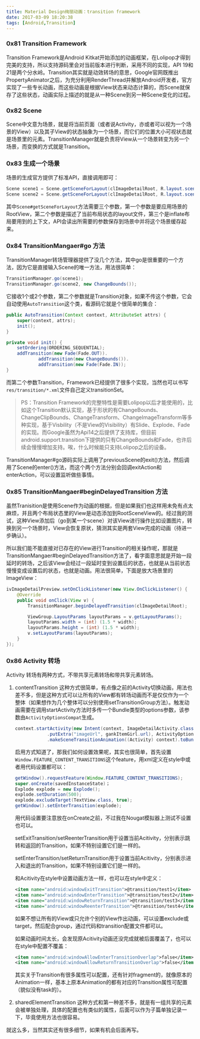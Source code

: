 ```yaml
---
title: Material Design绚丽动画：transition framework
date: 2017-03-09 18:20:38
tags: [Android,Transition]
---
```


### 0x81 Transition Framework

Transition Framework是Android Kitkat开始添加的动画框架，在Lolipop才得到完美的支持，所以支持源码里会对当前版本进行判断，采用不同的实现，API 19和21是两个分水岭。Transition其实就是动效转场的意思，Google官网既推出PropertyAnimator之后，为充分利用RenderThread并解放Android开发者，官方实现了一些专长动画，而这些动画是根据View状态来动态计算的，而Scene就保存了这些状态，动画实际上描述的就是从一种Scene到另一种Scene变化的过程。

### 0x82 Scene

Scene中文意为场景，就是将当前页面（或者说Activity，亦或者可以视为一个场景的View）以及其子View的状态抽象为一个场景，而它们的位置大小可视状态就是场景里的元素。TransitionManager就是负责将View从一个场景转变为另一个场景，而变换的方式就是Transition。

<!--more-->

### 0x83 生成一个场景

场景的生成官方提供了标准API，直接调用即可：

```Java
Scene scene1 = Scene.getSceneForLayout(clImageDetailRoot, R.layout.scene_1_change_bounds, mContext);
Scene scene2 = Scene.getSceneForLayout(clImageDetailRoot, R.layout.scene_2_change_bounds, mContext);
```

其中`Scene#getSceneForLayout`方法需要三个参数，第一个参数是要应用场景的RootView，第二个参数是描述了当前布局状态的layout文件，第三个是inflate布局要用到的上下文，API会读出所需要的参数保存到场景中并将这个场景缓存起来。

### 0x84 TransitionMangaer#go 方法

TransitionManager转场管理器提供了没几个方法，其中go是很重要的一个方法，因为它是直接输入Scene的唯一方法，用法很简单：

```Java
TransitionManager.go(scene1);
TransitionManager.go(scene2, new ChangeBounds());
```

它接收1个或2个参数，第二个参数就是Transition对象，如果不传这个参数，它会自动使用`AutoTransition`这个类，看源码它就是个很简单的集合：

```Java
public AutoTransition(Context context, AttributeSet attrs) {
    super(context, attrs);
    init();
}

private void init() {
    setOrdering(ORDERING_SEQUENTIAL);
    addTransition(new Fade(Fade.OUT)).
            addTransition(new ChangeBounds()).
            addTransition(new Fade(Fade.IN));
}
```

而第二个参数Transition，Framework已经提供了很多个实现，当然也可以书写`res/transition/*.xml`文件自己定义transitionSet。

> PS：Transition Framework的完整特性是需要Lolipop以后才能使用的，比如这个Transition默认实现，基于形状的有ChangeBounds、ChangeClipBounds、ChangeTransform、ChangeImageTransform等多种实现，基于Visbility（不是View的Visibility）有Slide、Explode、Fade的实现。而Google虽然为Api14之后提供了支持库，但目前android.support.transition下提供的只有ChangeBounds和Fade，也许后续会慢慢增加支持。唉，什么时候能只支持Lolipop之后的设备。

TransitionManager#go源码实际上调用了previousScene的exit()方法，然后调用了Scene的enter()方法，而这个两个方法分别会回调exitAction和enterAction，可以设置监听做些事情。

### 0x85 TransitionMangaer#beginDelayedTransition 方法

虽然Tranisition是使用Scene作为动画的根据，但是如果我们也这样用未免有点太麻烦，并且两个布局状态里的View是动态添加到RootSceneView的。经过我的测试，这种View添加后（go到某一个scene）对该View进行操作比如设置图片，转换到另一个场景时，View会恢复原状，猜测其实是两套View完成的动画（待进一步确认）。

所以我们能不能直接对已存在的View进行Transition的相关操作呢，那就是TransitionMangaer#beginDelayedTransition方法了，看字面意思就是开始一段延时的转场，之后该View会经过一段延时变到设置后的状态，也就是从当前状态慢慢变成设置后的状态，也就是动画。用法很简单，下面是放大场景里的ImageView：

```Java
ivImageDetailPreview.setOnClickListener(new View.OnClickListener() {
    @Override
    public void onClick(View v) {
        TransitionManager.beginDelayedTransition(clImageDetailRoot);

        ViewGroup.LayoutParams layoutParams = v.getLayoutParams();
        layoutParams.width = (int) (1.5 * width);
        layoutParams.height = (int) (1.5 * width);
        v.setLayoutParams(layoutParams);
    }
});
```

### 0x86 Activity 转场

Activity 转场有两种方式，不带共享元素转场和带共享元素转场。

1. contentTransition
    这种方式很简单，有点像之前的Activity切换动画，用法也差不多，但是这种方式可以让所有的View都有转场动画而不是仅仅作为一个整体（如果想作为几个整体可以分别使用setTransitionGroup方法）。触发动画需要在调用startActivity方法时多传一个Bundle类型的options参数，该参数由`ActivityOptionsCompat`生成。
    ```Java
    context.startActivity(new Intent(context, ImageDetailActivity.class)
                .putExtra("imageUrl", gankItemGirl.url), ActivityOptionsCompat
                .makeSceneTransitionAnimation((Activity) context).toBundle());
    ```
    启用方式知道了，那我们如何设置效果呢，其实也很简单，首先设置`Window.FEATURE_CONTENT_TRANSITIONS`这个feature，用xml定义在style中或者用代码设置都可以：
    ```Java
    getWindow().requestFeature(Window.FEATURE_CONTENT_TRANSITIONS);
    super.onCreate(savedInstanceState)；
    Explode explode = new Explode();
    explode.setDuration(500);
    explode.excludeTarget(TextView.class, true);
    getWindow().setEnterTransition(explode);
    ```
    用代码设置要注意放在onCreate之前，不过我在Nougat模拟器上测试不设置也可以。

    setExitTransition/setReenterTransition用于设置当前Acitivity，分别表示跳转和返回的Transition，如果不特别设置它们是一样的。

    setEnterTransition/setReturnTransition用于设置当前Acitivity，分别表示进入和退出的Transition，如果不特别设置它们是一样的。

    和Acitivity在style中设置动画方法一样，也可以在style中定义：
    ```XML
    <item name="android:windowExitTransition">@transition/test1</item>
    <item name="android:windowEnterTransition">@transition/test2</item>
    <item name="android:windowReturnTransition">@transition/test3</item>
    <item name="android:windowReenterTransition">@transition/test4</item>
    ```

    如果不想让所有的View或只允许个别的View作出动画，可以设置exclude或target，然后配合group，通过代码和transition配置文件都可以。

    如果动画时间太长，会发现原Acitivity动画还没完成就被后面覆盖了，也可以在style中配置不覆盖：
    ```XML
    <item name="android:windowAllowEnterTransitionOverlap">false</item>
    <item name="android:windowAllowReturnTransitionOverlap">false</item>
    ```
    其实关于Transition有很多属性可以配置，还有针对fragment的，就像原本的Animation一样，基本上原本Animation的都有对应的Transition属性可配置（貌似没有task的）。

1. sharedElementTransition
    这种方式和第一种差不多，就是有一组共享的元素会被单独处理，具体的配置也有类似的属性，后面可以作为子篇单独记录一下，毕竟使用方法也很容易。

就这么多，当然其实还有很多细节，如果有机会后面再写。
